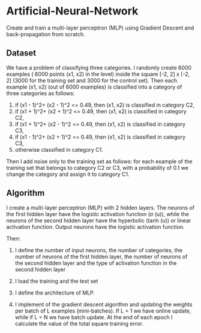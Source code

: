 # Artificial-Neural-Network
Create and train a multi-layer perceptron (MLP) using Gradient Descent and back-propagation from scratch.

## Dataset

We have a problem of classifying three categories. I randomly create 6000 examples ( 6000 points (x1, x2) in the level) inside the square [-2, 2] x [-2, 2] (3000 for the training set and 3000 for the control set). Then each example (x1, x2) (out of 6000 examples) is classified into a category of three categories as follows:
1) if (x1 - 1)^2+ (x2 - 1)^2 <= 0.49, then (x1, x2) is classified in category C2,
2) if (x1 + 1)^2+ (x2 + 1)^2 <= 0.49, then (x1, x2) is classified in category C2,
3) if (x1 + 1)^2+ (x2 - 1)^2 <= 0.49, then (x1, x2) is classified in category C3,
4) if (x1 - 1)^2+ (x2 + 1)^2 <= 0.49, then (x1, x2) is classified in category C3,
5) otherwise classified in category C1.

Then I add noise only to the training set as follows: for each example of the training set that belongs to category C2 or C3, with a probability of 0.1 we change the category and assign it to category C1.


## Algorithm

I create a multi-layer perceptron (MLP) with 2 hidden layers. The neurons of the first hidden layer have the logistic activation function (σ (u)), while the neurons of the second hidden layer have the hyperbolic (tanh (u)) or linear activation function. Output neurons have the logistic activation function.

Then:
1) I define the number of input neurons, the number of categories, the number of neurons of the first hidden layer, the number of neurons of the second hidden layer and the type of activation function in the second hidden layer

2) I load the training and the test set


3) I define the architecture of MLP.

4) I implement of the gradient descent algorithm and updating the weights per batch of L examples (mini-batches). If L = 1 we have online update, while if L = N we have batch update. At the end of each epoch I calculate the value of the total square training error.
